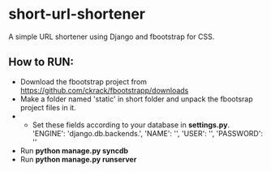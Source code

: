 short-url-shortener
===================

A simple URL shortener using Django and fbootstrap for CSS.


How to RUN:
-----------

- Download the fbootstrap project from https://github.com/ckrack/fbootstrapp/downloads
- Make a folder named 'static' in short folder and unpack the fbootsrap project files in it.
- - Set these fields according to your database in **settings.py**.
        'ENGINE': 'django.db.backends.',
        'NAME': '',
        'USER': '',
        'PASSWORD': ''
- Run **python manage.py syncdb**
- Run **python manage.py runserver**

